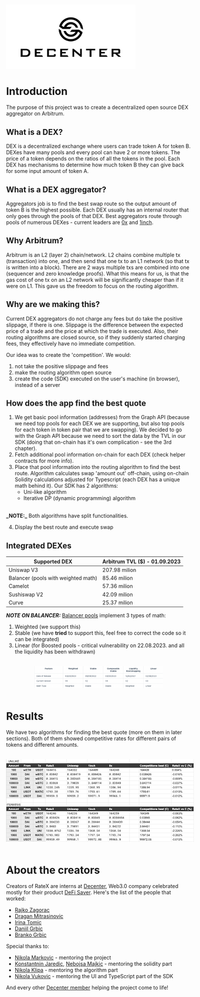 <div style='flex: 0.2; align="center"'>
<img src="images/rsz_decenter_logo.png"
        alt="decenter"
        style="max-width: 70%;" />
</div>

# Introduction
The purpose of this project was to create a decentralized open source DEX aggregator on Arbitrum.

## What is a DEX?
DEX is a decentralized exchange where users can trade token A for token B. DEXes have many pools and every pool can have 2 or more tokens. The price of a token depends on the ratios of all the 
tokens in the pool. Each DEX has mechanisms to determine how much token B they can give back for 
some input amount of token A. 

## What is a DEX aggregator?
Aggregators job is to find the best swap route so the output amount of token B is the highest possible. 
Each DEX usually has an internal router that only goes through the pools of that DEX. Best aggregators route through pools of numerous DEXes - current leaders are [0x](https://0x.org/products/swap) and [1inch](https://app.1inch.io/#/1/classic/swap/ETH). 

## Why Arbitrum?
Arbitrum is an L2 (layer 2) chain/network. L2 chains combine multiple tx (transaction) into one, and then send that one tx to an L1 network (so that tx is written into a block). There are 2 ways multiple txs are combined into one (sequencer and zero knowledge proofs). What this means for us, is that the gas cost of one tx on an L2 network will be significantly cheaper than if it were on L1. This gave us the freedom to focus on the routing algorithm.

## Why are we making this?
Current DEX aggregators do not charge any fees but do take the positive slippage, if there is one.
Slippage is the difference between the expected price of a trade and the price at which the trade is executed. Also, their routing algorithms are closed source, so if they suddenly started charging fees, they effectively have no immediate competition.

Our idea was to create the 'competition'. We would:
1. not take the positive slippage and fees
2. make the routing algorithm open source
3. create the code (SDK) executed on the user's machine (in browser), instead of a server

## How does the app find the best quote
1. We get basic pool information (addresses) from the Graph API (because we need top pools for each DEX we are supporting, but also top pools for each token in token pair that we are swapping). We decided to go with the Graph API because we need to sort the data by the TVL in our SDK (doing that on-chain has it's own complication - see the 3rd chapter).
2. Fetch additional pool information on-chain for each DEX (check helper contracts for more info).
3. Place that pool information into the routing algorithm to find the best route. Algorithm calculates swap 'amount out' off-chain, using on-chain Solidity calculations adjusted for Typescript (each DEX has a unique math behind it). Our SDK has 2 algorithms: 
    - Uni-like algorithm
    - Iterative DP (dynamic programming) algorithm
<br>
<b>_NOTE:_</b> Both algorithms have split functionalities.

4. Display the best route and execute swap

## Integrated DEXes
| Supported DEX                         | Arbitrum TVL ($) - 01.09.2023 |
|---------------------------------------|-------------------------------|
| Uniswap V3                            | 207.98 milion                 |
| Balancer (pools with weighted math)   | 85.46 milion                  |
| Camelot                               | 57.36 milion                  |
| Sushiswap V2                          | 42.09 milion                  |
| Curve                                 | 25.37 milion                  |

<b>_NOTE ON BALANCER:_</b> 
[Balancer pools](https://docs.balancer.fi/concepts/pools/more/deployments.html) implement 3 types of math:
1. Weighted (we support this)
2. Stable (we have **tried** to support this, feel free to correct the code so it can be integrated)
3. Linear (for Boosted pools - critical vulnerability on 22.08.2023. and all the liquidity has been withdrawn)
<br>
<div style="text-align:center">
  <img src="images/balancer_pools.png"
        alt="Results"
        style="max-width: 70%;" />
</div>
<br>

# Results
We have two algorithms for finding the best quote (more on them in later sections). Both of them showed competitive rates for different pairs of tokens and different amounts.

<br>
<div style="text-align:center">
  <img src="images/results.png"
        alt="Results"
        style="max-width: 250%;" />
</div>
<br>

# About the creators
Creators of RateX are interns at [Decenter](https://www.decenter.com/), Web3.0 company celebrated mostly for their product [DeFi Saver](https://defisaver.com/). Here's the list of the people that worked:

- [Rajko Zagorac](https://www.linkedin.com/in/rajko-zagorac/) 
- [Dragan Mitrasinovic](https://www.linkedin.com/in/dragan-mitrasinovic/)
- [Irina Tomic](https://www.linkedin.com/in/irina-tomi%C4%87-64b6b3247/)
- [Daniil Grbic](https://www.linkedin.com/in/daniilgrbic/)
- [Branko Grbic](https://www.linkedin.com/in/branko-grbic-857335193/)


Special thanks to:

- [Nikola Markovic](https://www.linkedin.com/in/nikolamarkovicnmz/) - mentoring the project
- [Konstantnin Jaredic](https://github.com/kjaredic), [Nebojsa Majkic](https://www.linkedin.com/in/nmajkic/) - mentoring the solidity part
- [Nikola Klipa](https://www.linkedin.com/in/nikolaklipa/) - mentoring the algorithm part
- [Nikola Vukovic](https://www.linkedin.com/in/nikola-vukovic/) - mentoring the UI and TypeScript part of the SDK

And every other [Decenter member](https://www.decenter.com/team/) helping the project come to life!
